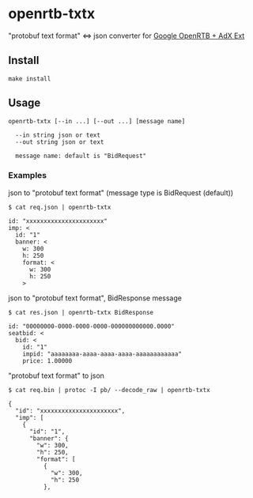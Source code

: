 # openrtb-txtx

"protobuf text format" <=> json converter for [Google OpenRTB + AdX Ext](https://developers.google.com/authorized-buyers/rtb/data?hl=en#proto-)

## Install

```
make install
```

## Usage

```
openrtb-txtx [--in ...] [--out ...] [message name]

  --in string json or text
  --out string json or text
  
  message name: default is "BidRequest"
```

### Examples

json to "protobuf text format" (message type is BidRequest (default))

```
$ cat req.json | openrtb-txtx

id: "xxxxxxxxxxxxxxxxxxxxxx"
imp: <
  id: "1"
  banner: <
    w: 300
    h: 250
    format: <
      w: 300
      h: 250
    >
```

json to "protobuf text format", BidResponse message

```
$ cat res.json | openrtb-txtx BidResponse

id: "00000000-0000-0000-0000-000000000000.0000"
seatbid: <
  bid: <
    id: "1"
    impid: "aaaaaaaa-aaaa-aaaa-aaaa-aaaaaaaaaaaa"
    price: 1.00000
```

"protobuf text format" to json

```
$ cat req.bin | protoc -I pb/ --decode_raw | openrtb-txtx

{
  "id": "xxxxxxxxxxxxxxxxxxxxxx",
  "imp": [
    {
      "id": "1",
      "banner": {
        "w": 300,
        "h": 250,
        "format": [
          {
            "w": 300,
            "h": 250
          },
```


